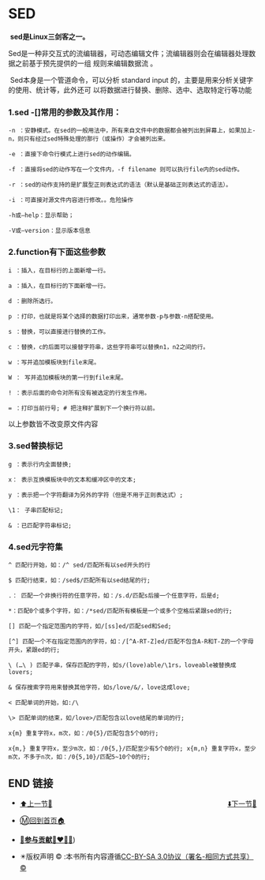 # SED

​    **sed是Linux三剑客之一。**

​    Sed是一种非交互式的流编辑器，可动态编辑文件；流编辑器则会在编辑器处理数据之前基于预先提供的一组 规则来编辑数据流 。

​    Sed本身是一个管道命令，可以分析 standard input 的，主要是用来分析关键字的使用、统计等，此外还可 以将数据进行替换、删除、选中、选取特定行等功能

 

### 1.sed -[]常用的参数及其作用：

```
-n ：安静模式。在sed的一般用法中，所有来自文件中的数据都会被列出到屏幕上，如果加上-n，则只有经过sed特殊处理的那行（或操作）才会被列出来。

-e ：直接下命令行模式上进行sed的动作编辑。

-f ：直接将sed的动作写在一个文件内，-f filename 则可以执行file内的sed动作。

-r ：sed的动作支持的是扩展型正则表达式的语法（默认是基础正则表达式的语法）。

-i ：可直接对源文件内容进行修改。。危险操作

-h或–help：显示帮助；

-V或–version：显示版本信息
```

 

### 2.function有下面这些参数

```
i ：插入，在目标行的上面新增一行。

a ：插入，在目标行的下面新增一行。

d ：删除所选行。

p ：打印，也就是将某个选择的数据打印出来，通常参数-p与参数-n搭配使用。

s ：替换，可以直接进行替换的工作。

c ：替换，c的后面可以接替字符串，这些字符串可以替换n1，n2之间的行。

w ：写并追加模板块到file末尾。

W ： 写并追加模板块的第一行到file末尾。

! ：表示后面的命令对所有没有被选定的行发生作用。

= ：打印当前行号; # 把注释扩展到下一个换行符以前。
```

以上参数皆不改变原文件内容

 

### 3.sed替换标记

```
g ：表示行内全面替换;

x： 表示互换模板块中的文本和缓冲区中的文本;

y ：表示把一个字符翻译为另外的字符（但是不用于正则表达式）;

\1： 子串匹配标记;

& ：已匹配字符串标记;
```

 

### 4.sed元字符集

```
^ 匹配行开始，如：/^ sed/匹配所有以sed开头的行

$ 匹配行结束，如：/sed$/匹配所有以sed结尾的行;

.： 匹配一个非换行符的任意字符，如：/s.d/匹配s后接一个任意字符，后是d;

*：匹配0个或多个字符，如：/*sed/匹配所有模板是一个或多个空格后紧跟sed的行;

[] 匹配一个指定范围内的字符，如/[ss]ed/匹配sed和Sed;

[^] 匹配一个不在指定范围内的字符，如：/[^A-RT-Z]ed/匹配不包含A-R和T-Z的一个字母开头，紧跟ed的行;

\ (…\ ) 匹配子串，保存匹配的字符，如s/(love)able/\1rs，loveable被替换成lovers;

& 保存搜索字符用来替换其他字符，如s/love/&/，love这成love;

< 匹配单词的开始，如:/\

\> 匹配单词的结束，如/love>/匹配包含以love结尾的单词的行;

x{m} 重复字符x，m次，如：/0{5}/匹配包含5个0的行;

x{m,} 重复字符x，至少m次，如：/0{5,}/匹配至少有5个0的行; x{m,n} 重复字符x，至少m次，不多于n次，如：/0{5,10}/匹配5~10个0的行;
```

 

## END 链接
<ul><li><div><a href = '32.md' style='float:left'>⬆️上一节🔗</a><a href = '34.md' style='float: right'>⬇️下一节🔗</a></div></li></ul>

+ [Ⓜ️回到首页🏠](../README.md)

+ [**🫵参与贡献💞❤️‍🔥💖**](https://nsddd.top/archives/contributors))

+ ✴️版权声明 &copy; :本书所有内容遵循[CC-BY-SA 3.0协议（署名-相同方式共享）&copy;](http://zh.wikipedia.org/wiki/Wikipedia:CC-by-sa-3.0协议文本) 

